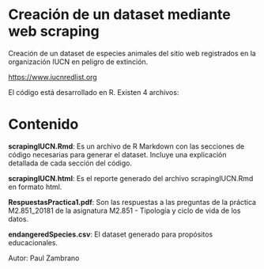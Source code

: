 # Creación de un dataset mediante web scraping

Creación de un dataset de especies animales del sitio web registrados en la organización IUCN en peligro de extinción. 

https://www.iucnredlist.org 

El código está desarrollado en R. Existen 4 archivos:

# Contenido

**scrapingIUCN.Rmd**: Es un archivo de R Markdown con las secciones de código necesarias para generar el dataset. Incluye una explicación detallada de cada sección del código.

**scrapingIUCN.html**: Es el reporte generado del archivo scrapingIUCN.Rmd en formato html. 

**RespuestasPractica1.pdf**: Son las respuestas a las preguntas de la práctica M2.851_20181 de la asignatura M2.851 - Tipología y ciclo de vida de los datos.

**endangeredSpecies.csv**: El dataset generado para propósitos educacionales.

Autor: Paul Zambrano
